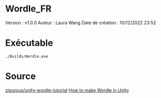 # Wordle_FR

 Version : v1.0.0
 Auteur : Laura Wang 
 Date de création : 10/12/2022 23:52

 # Exécutable 

```./Builds/Wordle.exe```


# Source

[zigurous/unity-wordle-tutorial](https://github.com/zigurous/unity-wordle-tutorial)
[How to make Wordle in Unity](https://www.youtube.com/watch?v=Tbcgqz5lM38&ab_channel=Zigurous)